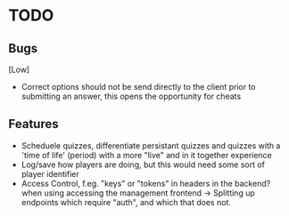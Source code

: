 # TODO

## Bugs

[Low]
- Correct options should not be send directly to the client prior to submitting an answer, this opens the opportunity for cheats


## Features
- Scheduele quizzes, differentiate persistant quizzes and quizzes with a 'time of life' (period) with a more "live" and in it together experience
- Log/save how players are doing, but this would need some sort of player identifier
- Access Control, f.eg. "keys" or "tokens" in headers in the backend? when using accessing the management frontend
    -> Splitting up endpoints which require "auth", and which that does not.